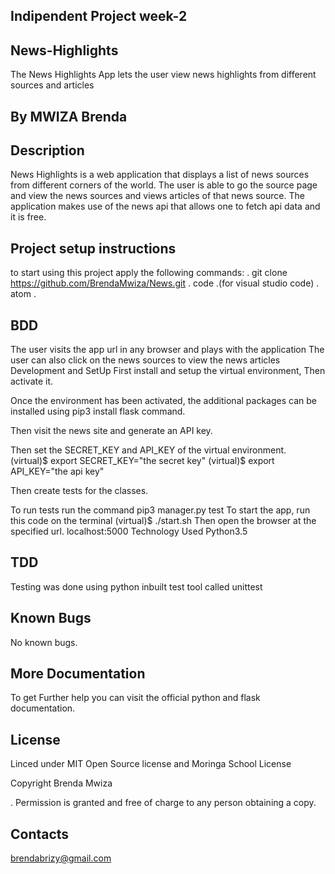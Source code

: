 ## Indipendent Project week-2
## News-Highlights
The News Highlights App lets the user view news highlights from different sources and articles

## By MWIZA Brenda

## Description

News Highlights is a web application that displays a list of news sources from different corners of the world. The user is able to go the source page and view the news sources and views articles of that news source. The application makes use of the news api that allows one to fetch api data and it is free.

## Project setup instructions
to start using this project apply the following commands: . git clone https://github.com/BrendaMwiza/News.git . code .(for visual studio code) . atom .



## BDD

The user visits the app url in any browser and plays with the application
The user can also click on the news sources to view the news articles
Development and SetUp
First install and setup the virtual environment,
Then activate it.

Once the environment has been activated, the additional packages can be installed using pip3 install flask command.
   
Then visit the news site and generate an API key.

Then set the SECRET_KEY and API_KEY of the virtual environment.
    (virtual)$ export SECRET_KEY="the secret key"
    (virtual)$ export API_KEY="the api key"

Then create tests for the classes.

To run tests run the command pip3 manager.py test
To start the app, run this code on the terminal (virtual)$ ./start.sh
Then open the browser at the specified url.
localhost:5000 
Technology Used
Python3.5

## TDD
Testing was done using python inbuilt test tool called unittest

## Known Bugs
No known bugs.

## More Documentation
To get Further help you can visit the official python and flask documentation.

## License
Linced under
MIT Open Source license and Moringa School License

Copyright Brenda Mwiza

. Permission is granted and free of charge to any person obtaining a copy.

## Contacts
brendabrizy@gmail.com    